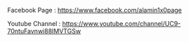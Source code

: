 Facebook Page : https://www.facebook.com/alamin1x0page

Youtube Channel : https://www.youtube.com/channel/UC9-70ntuFavnwi88IMVTGSw

